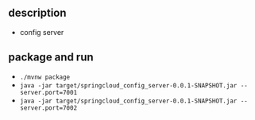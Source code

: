 ## description
* config server

## package and run
* `./mvnw package`
* `java -jar target/springcloud_config_server-0.0.1-SNAPSHOT.jar --server.port=7001`
* `java -jar target/springcloud_config_server-0.0.1-SNAPSHOT.jar --server.port=7002`
